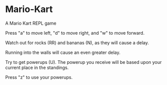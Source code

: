 # Mario-Kart
A Mario Kart REPL game

Press "a" to move left, "d" to move right, and "w" to move forward.

Watch out for rocks (RR) and bananas (N), as they will cause a delay.

Running into the walls will cause an even greater delay.

Try to get powerups (U). The powerup you receive will be based upon your current place in the standings.

Press "z" to use your powerups.

